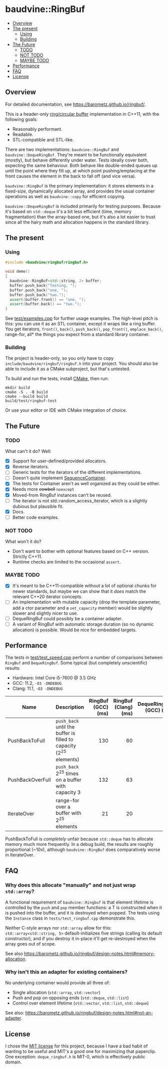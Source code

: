 # baudvine::RingBuf

- [Overview](#overview)
- [The present](#the-present)
    - [Using](#using)
    - [Building](#building)
- [The Future](#the-future)
    - [TODO](#todo)
    - [NOT TODO](#not-todo)
    - [MAYBE TODO](#maybe-todo)
- [Performance](#performance)
- [FAQ](#faq)
- [License](#license)

## Overview

For detailed documentation, see https://barometz.github.io/ringbuf/.

This is a header-only
[ring/circular buffer](https://en.wikipedia.org/wiki/Circular_buffer)
implementation in C++11, with the following goals:

- Reasonably performant.
- Readable.
- STL-compatible and STL-like.

There are two implementations: `baudvine::RingBuf` and `baudvine::DequeRingBuf`.
They're meant to be functionally equivalent (mostly), but behave differently
under water. Tests ideally cover both, expecting the same behaviour. Both behave
like double-ended queues up until the point where they fill up, at which point
pushing/emplacing at the front causes the element in the back to fall off (and
vice versa).

`baudvine::RingBuf` is the primary implementation: it stores elements in a
fixed-size, dynamically allocated array, and provides the usual container
operations as well as `baudvine::copy` for efficient copying.

`baudvine::DequeRingBuf` is included primarily for testing purposes. Because
it's based on `std::deque` it's a bit less efficient (time, memory
fragmentation) than the array-based one, but it's also a lot easier to trust
since all the hairy math and allocation happens in the standard library.

## The present

### Using

```c++
#include <baudvine/ringbuf/ringbuf.h>

void demo()
{
  baudvine::RingBuf<std::string, 2> buffer;
  buffer.push_back("Testing, ");
  buffer.push_back("one, ");
  buffer.push_back("two.");
  assert(buffer.front() == "one, ");
  assert(buffer.back() == "two.");
}
```

See [test/examples.cpp](test/examples.cpp) for further usage examples. The
high-level pitch is this: you can use it as an STL container, except it wraps
like a ring buffer. You get iterators, `front()`, `back()`, `push_back()`,
`pop_front()`, `emplace_back()`, range-for, all\* the things you expect from a
standard library container.

### Building
The project is header-only, so you only have to copy
`include/baudvine/ringbuf/ringbuf.h` into your project. You should also be able
to include it as a CMake subproject, but that's untested.

To build and run the tests, install [CMake](https://cmake.org/), then run:

```
mkdir build
cmake -S . -B build
cmake --build build
build/test/ringbuf-test
```

Or use your editor or IDE with CMake integration of choice.

## The Future

### TODO
What can't it do? Well:

- [x] Support for user-defined/provided allocators.
- [x] Reverse iterators.
- [ ] Generic tests for the iterators of the different implementations.
- [ ] Doesn't quite implement
  [SequenceContainer](https://en.cppreference.com/w/cpp/named_req/SequenceContainer).
- [x] The tests for Container aren't as well organized as they could be either.
- [x] Needs more ~~cowbell~~ `noexcept`
- [x] Moved-from RingBuf instances can't be reused.
- [ ] The iterator is not std::random_access_iterator, which is a slightly dubious but plausible fit.
- [x] Docs.
- [ ] Better code examples.

### NOT TODO
What won't it do?

- Don't want to bother with optional features based on C++ version. Strictly C++11.
- Runtime checks are limited to the occasional `assert`.

### MAYBE TODO

- [x] It's meant to be C++11-compatible without a lot of optional chunks for
  newer standards, but maybe we can show that it *does* match the relevant C++20
  iterator concepts.
- [ ] An implementation with mutable capacity (drop the template parameter, add
  a ctor parameter and a `set_capacity` member) would be slightly slower and
  slightly nicer to use.
- [ ] DequeRingBuf could possibly be a container adapter.
- [ ] A variant of RingBuf with automatic storage duration (so no dynamic
  allocation) is possible. Would be nice for embedded targets.

## Performance

The tests in [test/test_speed.cpp](test/test_speed.cpp) perform a number of
comparisons between `RingBuf` and `DequeRingBuf`. Some typical (but completely
unscientific) results:

- Hardware: Intel Core i5-7600 @ 3.5 GHz
- GCC: 11.2, `-O3 -DNDEBUG`
- Clang: 11.1, `-O3 -DNDEBUG`

| Name | Description | RingBuf (GCC) (ms) | RingBuf (Clang) (ms) | DequeRingBuf (GCC) (ms) | DequeRingBuf (Clang) (ms) |
|------|-------------|-------------------:|---------------------:|------------------------:|--------------------------:|
| PushBackToFull | `push_back` until the buffer is filled to capacity (2<sup>25</sup> elements) | 130 | 60 | 160 | 160 |
| PushBackOverFull | `push_back` 2<sup>25</sup> times on a buffer with capacity 3 | 132 | 63 | 86 | 91 |
| IterateOver | range-for over a buffer with 2<sup>25</sup> elements | 21 | 20 | 48 | 19 |

PushBackToFull is *completely* unfair because `std::deque` has to allocate
memory much more frequently. In a debug build, the results are roughly
proportional (~10x), although `baudvine::RingBuf` does comparatively worse in
IterateOver.

## FAQ

### Why does this allocate "manually" and not just wrap `std::array`?

A functional requirement of `baudvine::Ringbuf` is that element lifetime is
controlled by the `push` and `pop` member functions: a T is constructed when it
is pushed into the buffer, and it is destroyed when popped. The tests using the
`Instance` class in `tests/test_ringbuf.cpp` demonstrate this.

Neither C-style arrays nor `std::array` allow for this:
`std::array<std::string, 5>` default-initializes five strings (calling its
default constructor), and if you destroy it in-place it'll get re-destroyed when
the array goes out of scope.

See also https://barometz.github.io/ringbuf/design-notes.html#memory-allocation.

### Why isn't this an adapter for existing containers?

No underlying container would provide all three of: 

- Single allocation (`std::array`, `std::vector`)
- Push and pop on opposing ends (`std::deque`, `std::list`)
- Control over element lifetime (`std::vector`, `std::list`, `std::deque`)

See also: https://barometz.github.io/ringbuf/design-notes.html#not-an-adapter.

## License
I chose the [MIT license](LICENSE) for this project, because I have a bad habit
of wanting to be useful and MIT's a good one for maximizing that paperclip.
One exception: `deque_ringbuf.h` is MIT-0, which is effectively public domain.
